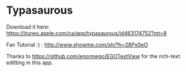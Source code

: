 # Typasaurous

Download it here: https://itunes.apple.com/ca/app/typasaurous/id463174752?mt=8

Fan Tutorial :) : http://www.showme.com/sh/?h=28Px0eO

Thanks to https://github.com/enormego/EGOTextView for the rich-text editting in this app. 
